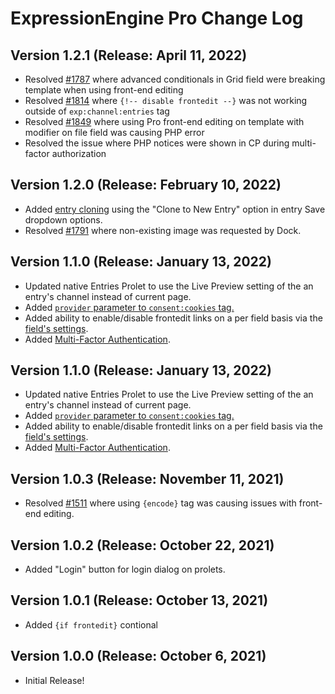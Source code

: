 <!--
    This source file is part of the open source project
    ExpressionEngine User Guide (https://github.com/ExpressionEngine/ExpressionEngine-User-Guide)

    @link      https://expressionengine.com/
    @copyright Copyright (c) 2003-2021, Packet Tide, LLC (https://packettide.com)
    @license   https://expressionengine.com/license Licensed under Apache License, Version 2.0
-->

# ExpressionEngine Pro Change Log

## Version 1.2.1 (Release: April 11, 2022)

  - Resolved [#1787](https://github.com/ExpressionEngine/ExpressionEngine/issues/1787) where advanced conditionals in Grid field were breaking template when using front-end editing
  - Resolved [#1814](https://github.com/ExpressionEngine/ExpressionEngine/issues/1814) where `{!-- disable frontedit --}` was not working outside of `exp:channel:entries` tag
  - Resolved [#1849](https://github.com/ExpressionEngine/ExpressionEngine/issues/1849) where using Pro front-end editing on template with modifier on file field was causing PHP error
  - Resolved the issue where PHP notices were shown in CP during multi-factor authorization

## Version 1.2.0 (Release: February 10, 2022)

  - Added [entry cloning](pro/entry_cloning.md) using the "Clone to New Entry" option in entry Save dropdown options.
  - Resolved [#1791](https://github.com/ExpressionEngine/ExpressionEngine/issues/1791) where non-existing image was requested by Dock.

## Version 1.1.0 (Release: January 13, 2022)

  - Updated native Entries Prolet to use the Live Preview setting of the an entry's channel instead of current page.
  - Added [`provider` parameter to `consent:cookies` tag.](pro/cookies.md#provider)
  - Added ability to enable/disable frontedit links on a per field basis via the [field's settings](control-panel/field-manager/field-manager-settings.md#createedit-field).
  - Added [Multi-Factor Authentication](pro/mfa.md).

## Version 1.1.0 (Release: January 13, 2022)

  - Updated native Entries Prolet to use the Live Preview setting of the an entry's channel instead of current page.
  - Added [`provider` parameter to `consent:cookies` tag.](pro/cookies.md#provider)
  - Added ability to enable/disable frontedit links on a per field basis via the [field's settings](control-panel/field-manager/field-manager-settings.md#createedit-field).
  - Added [Multi-Factor Authentication](pro/mfa.md).

## Version 1.0.3 (Release: November 11, 2021)

  - Resolved [#1511](https://github.com/ExpressionEngine/ExpressionEngine/issues/1511) where using `{encode}` tag was causing issues with front-end editing.

## Version 1.0.2 (Release: October 22, 2021)

  - Added "Login" button for login dialog on prolets. 

## Version 1.0.1 (Release: October 13, 2021)

  - Added `{if frontedit}` contional

## Version 1.0.0 (Release: October 6, 2021)

  - Initial Release!
